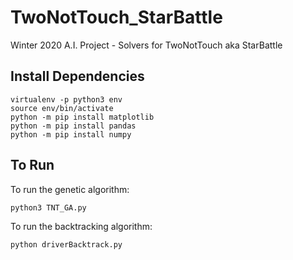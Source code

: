 # TwoNotTouch_StarBattle
Winter 2020 A.I. Project - Solvers for TwoNotTouch aka StarBattle

## Install Dependencies
```
virtualenv -p python3 env   
source env/bin/activate     
python -m pip install matplotlib
python -m pip install pandas
python -m pip install numpy
```
## To Run

To run the genetic algorithm:
```
python3 TNT_GA.py
```


To run the backtracking algorithm:
```
python driverBacktrack.py
```


